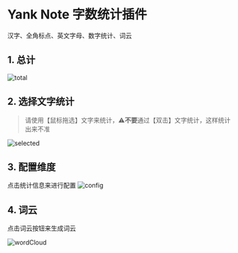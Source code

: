 # Yank Note 字数统计插件
汉字、全角标点、英文字母、数字统计、词云
## 1. 总计
![total](https://github.com/user-attachments/assets/74ecfdb7-9a44-4021-b5e5-d0b147431cf9)
## 2. 选择文字统计
> 请使用【鼠标拖选】文字来统计，⚠️**不要**通过【双击】文字统计，这样统计出来不准

![selected](https://github.com/user-attachments/assets/f6ed0e33-d3ba-4c6b-aa15-65f8c0b778cc)
## 3. 配置维度
点击统计信息来进行配置
![config](https://github.com/user-attachments/assets/be057d4b-151d-4c09-bb1b-117b632589ce)

## 4. 词云
点击词云按钮来生成词云

![wordCloud]()